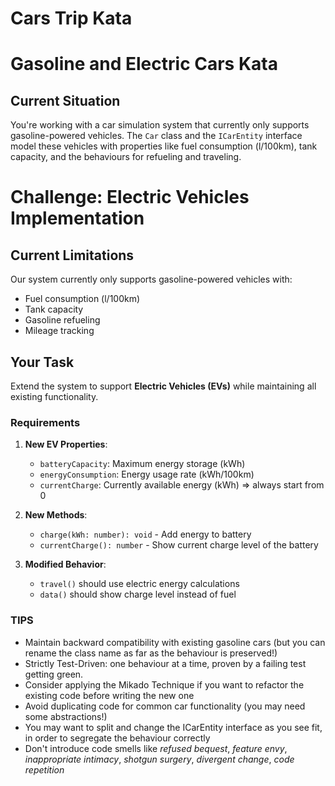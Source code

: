 # Cars Trip Kata
# Gasoline and Electric Cars Kata

## Current Situation

You're working with a car simulation system that currently only supports gasoline-powered vehicles. 
The `Car` class and the `ICarEntity` interface model these vehicles with properties like fuel consumption (l/100km), tank capacity, 
and the behaviours for refueling and traveling.

# Challenge: Electric Vehicles Implementation

## Current Limitations
Our system currently only supports gasoline-powered vehicles with:
- Fuel consumption (l/100km)
- Tank capacity
- Gasoline refueling
- Mileage tracking

## Your Task
Extend the system to support **Electric Vehicles (EVs)** while maintaining all existing functionality.

### Requirements
1. **New EV Properties**:
   - `batteryCapacity`: Maximum energy storage (kWh)
   - `energyConsumption`: Energy usage rate (kWh/100km)
   - `currentCharge`: Currently available energy (kWh) => always start from 0

2. **New Methods**:
   - `charge(kWh: number): void` - Add energy to battery
   - `currentCharge(): number` - Show current charge level of the battery

3. **Modified Behavior**:
   - `travel()` should use electric energy calculations
   - `data()` should show charge level instead of fuel

### TIPS

 - Maintain backward compatibility with existing gasoline cars (but you can rename the class name as far as the behaviour is preserved!)
 - Strictly Test-Driven: one behaviour at a time, proven by a failing test getting green.
 - Consider applying the Mikado Technique if you want to refactor the existing code before writing the new one
 - Avoid duplicating code for common car functionality (you may need some abstractions!)
 - You may want to split and change the ICarEntity interface as you see fit, in order to segregate the behaviour correctly
 - Don't introduce code smells like *refused bequest*, *feature envy*, *inappropriate intimacy*, *shotgun surgery*, *divergent change*, *code repetition* 
